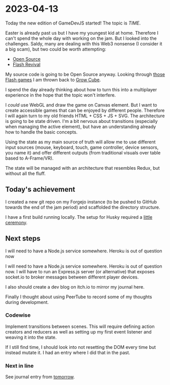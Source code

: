 # 2023-04-13

Today the new edition of GameDevJS started! The topic is _TIME_.

Easter is already past us but I have my youngest kid at home. Therefore I
can't spend the whole day with working on the jam.
But I looked into the challenges. Saldy, many are dealing with this Web3
nonsense (I consider it a big scam), but two could be worth attempting:

* [Open Source](https://gamedevjs.com/jam/2023/#challenge-opensource)
* [Flash Revival](https://gamedevjs.com/jam/2023/#challenge-flashrevival) 

My source code is going to be Open Source anyway.
Looking through [those Flash games](https://www.crazygames.com/t/flash) I am
thrown back to [Grow Cube](https://www.crazygames.com/game/grow-cube).

I spend the day already thinking about how to turn this into a multiplayer
experience in the hope that the topic won't interfere.

I *could* use WebGL and draw the game on Canvas element. But I want to create
accessible games that can be enjoyed by different people. Therefore I will
again turn to my old friends HTML + CSS + JS + SVG.
The architecture is going to be state driven. I'm a bit nervous about
transitions (especially when managing the active element), but have an
understanding already how to handle the basic concepts.

Using the state as my main source of truth will allow me to use
different input sources (mouse, keyboard, touch, game controller,
device sensors, you name it) and offer different outputs (from traditional
visuals over table based to A-Frame/VR).

The state will be managed with an architecture that resembles Redux, but
without all the fluff.

## Today's achievement

I created a new git repo on my Forgejo instance (to be pushed to
GitHub towards the end of the jam period) and scaffolded the directory
structure.

I have a first build running locally. The setup for Husky required a
[little ceremony](https://typicode.github.io/husky/#/?id=yarn-2).

## Next steps

I will need to have a Node.js service somewhere. Heroku is out of question now

I will need to have a Node.js service somewhere. Heroku is out of question
now. I will have to run an Express.js server (or alternative) that exposes
socket.io to broker messages between different player devices.

I also should create a dev blog on itch.io to mirror my journal here.

Finally I thought about using PeerTube to record some of my thoughts during
development.

### Codewise

Implement transitions between scenes. This will require defining action
creators and reducers as well as setting up my first event listener and
weaving it into the state.

If I still find time, I should look into not resetting the DOM every time
but instead mutate it. I had an entry where I did that in the past.

### Next in line

See journal entry from [tomorrow](./2023-04-14.md).
